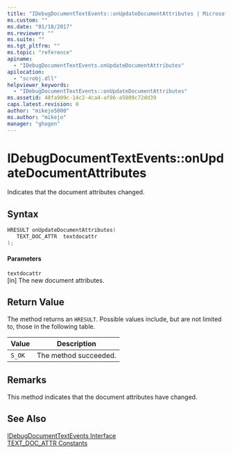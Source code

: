 ```yaml
---
title: "IDebugDocumentTextEvents::onUpdateDocumentAttributes | Microsoft Docs"
ms.custom: ""
ms.date: "01/18/2017"
ms.reviewer: ""
ms.suite: ""
ms.tgt_pltfrm: ""
ms.topic: "reference"
apiname: 
  - "IDebugDocumentTextEvents.onUpdateDocumentAttributes"
apilocation: 
  - "scrobj.dll"
helpviewer_keywords: 
  - "IDebugDocumentTextEvents::onUpdateDocumentAttributes"
ms.assetid: 48fa909c-14c2-4ca4-af86-a5809c72dd39
caps.latest.revision: 8
author: "mikejo5000"
ms.author: "mikejo"
manager: "ghogen"
---
```

# IDebugDocumentTextEvents::onUpdateDocumentAttributes
Indicates that the document attributes changed.  
  
## Syntax  
  
```cpp
HRESULT onUpdateDocumentAttributes(  
   TEXT_DOC_ATTR  textdocattr  
);  
```  
  
#### Parameters  
 `textdocattr`  
 [in] The new document attributes.  
  
## Return Value  
 The method returns an `HRESULT`. Possible values include, but are not limited to, those in the following table.  
  
|Value|Description|  
|-----------|-----------------|  
|`S_OK`|The method succeeded.|  
  
## Remarks  
 This method indicates that the document attributes have changed.  
  
## See Also  
 [IDebugDocumentTextEvents Interface](../../winscript/reference/idebugdocumenttextevents-interface.md)   
 [TEXT_DOC_ATTR Constants](../../winscript/reference/text-doc-attr-constants.md)